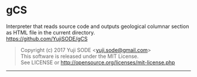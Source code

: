# gCS
Interpreter that reads source code and outputs geological columnar section as HTML file in the current directory.  
https://github.com/YujiSODE/gCS
>Copyright (c) 2017 Yuji SODE \<yuji.sode@gmail.com\>  
>This software is released under the MIT License.  
>See LICENSE or http://opensource.org/licenses/mit-license.php
______
